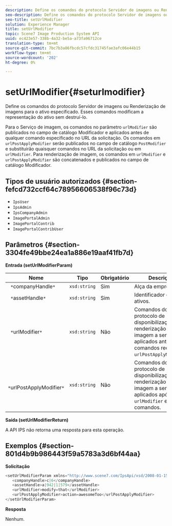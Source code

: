 ```yaml
---
description: Define os comandos do protocolo Servidor de imagens ou Renderização de imagens para o ativo especificado. Esses comandos modificam a representação do ativo sem destruí-lo.
seo-description: Define os comandos do protocolo Servidor de imagens ou Renderização de imagens para o ativo especificado. Esses comandos modificam a representação do ativo sem destruí-lo.
seo-title: setUrlModifier
solution: Experience Manager
title: setUrlModifier
topic: Scene7 Image Production System API
uuid: ec423e57-338b-4a32-be5a-a73fa96712ce
translation-type: tm+mt
source-git-commit: 7bc7b3a86fbcdc57cfdc31745fae3afc06e44b15
workflow-type: tm+mt
source-wordcount: '202'
ht-degree: 0%

---
```



# setUrlModifier{#seturlmodifier}

Define os comandos do protocolo Servidor de imagens ou Renderização de imagens para o ativo especificado. Esses comandos modificam a representação do ativo sem destruí-lo.

Para o Serviço de imagem, os comandos no parâmetro `urlModifier` são publicados no campo de catálogo Modificador e aplicados antes de qualquer comando especificado no URL da solicitação. Os comandos em `urlPostApplyModifier` serão publicados no campo de catálogo `PostModifier` e substituirão quaisquer comandos no URL da solicitação ou em `urlModifier`. Para renderização de imagem, os comandos em `urlModifier` e `urlPostApplyModifier` são concatenados e publicados no campo de catálogo Modificador.

## Tipos de usuário autorizados {#section-fefcd732ccf64c78956606538f96c73d}

* `IpsUser`
* `IpsAdmin`
* `IpsCompanyAdmin`
* `ImagePortalAdmin`
* `ImagePortalContrib`
* `ImagePortalContribUser`

## Parâmetros {#section-3304fe49bbe24ea1a886e19aaf41fb7d}

**Entrada (setUrlModifierParam)**

| Nome | Tipo | Obrigatório | Descrição |
|---|---|---|---|
| ` *`companyHandle`*` | `xsd:string` | Sim | Alça da empresa. |
| ` *`assetHandle`*` | `xsd:string` | Sim | Identificador de ativos. |
| ` *`urlModifier`*` | `xsd:string` | Não | Comandos do protocolo de disponibilização ou renderização de imagem a serem aplicados antes dos comandos request ou `urlPostApplyModifier`. |
| ` *`urlPostApplyModifier`*` | `xsd:string` | Não | Comandos do protocolo de disponibilização ou renderização de imagem a serem aplicados após `urlModifier` e solicitar comandos. |

**Saída (setUrlModifierReturn)**

A API IPS não retorna uma resposta para esta operação.

## Exemplos {#section-801d4b9b986443f59a5783a3d6bf44aa}

**Solicitação**

```java
<setUrlModifierParam xmlns="http://www.scene7.com/IpsApi/xsd/2008-01-15">
   <companyHandle>c|6</companyHandle>
   <assetHandle>a|942|1|579</assetHandle>
   <urlModifier>modify=that</urlModifier>
   <urlPostApplyModifier>action=awesomeToo</urlPostApplyModifier>
</setUrlModifierParam>
```

**Resposta**

Nenhum.
